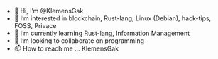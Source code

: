 - 👋 Hi, I’m @KlemensGak
- 👀 I’m interested in blockchain, Rust-lang, Linux (Debian), hack-tips, FOSS, Privace
- 🌱 I’m currently learning Rust-lang, Information Management
- 💞️ I’m looking to collaborate on programming
- 📫 How to reach me ... KlemensGak

<!---
KlemensGak/KlemensGak is a ✨ special ✨ repository because its `README.md` (this file) appears on your GitHub profile.
You can click the Preview link to take a look at your changes.
--->
